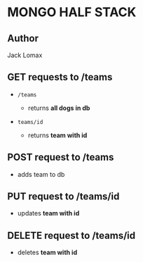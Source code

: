 # MONGO HALF STACK

## Author
Jack Lomax


## GET requests to /teams
* `/teams` 
    * returns **all dogs in db**

* `teams/id`
    * returns **team with id**

## POST request to /teams
* adds team to db

## PUT request to /teams/id
* updates **team with id**

## DELETE request to /teams/id
* deletes **team with id**